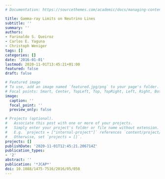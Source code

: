 ```yaml
---
# Documentation: https://sourcethemes.com/academic/docs/managing-content/

title: Gamma-ray Limits on Neutrino Lines
subtitle: ''
summary: ''
authors:
- Farinaldo S. Queiroz
- Carlos E. Yaguna
- Christoph Weniger
tags: []
categories: []
date: '2016-01-01'
lastmod: 2020-11-01T13:45:21+01:00
featured: false
draft: false

# Featured image
# To use, add an image named `featured.jpg/png` to your page's folder.
# Focal points: Smart, Center, TopLeft, Top, TopRight, Left, Right, BottomLeft, Bottom, BottomRight.
image:
  caption: ''
  focal_point: ''
  preview_only: false

# Projects (optional).
#   Associate this post with one or more of your projects.
#   Simply enter your project's folder or file name without extension.
#   E.g. `projects = ["internal-project"]` references `content/project/deep-learning/index.md`.
#   Otherwise, set `projects = []`.
projects: []
publishDate: '2020-11-01T12:45:21.206714Z'
publication_types:
- '2'
abstract: ''
publication: '*JCAP*'
doi: 10.1088/1475-7516/2016/05/050
---
```

